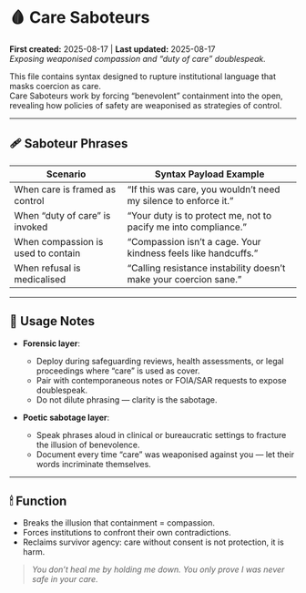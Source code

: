# 🩸 Care Saboteurs  
**First created:** 2025-08-17 | **Last updated:** 2025-08-17  
*Exposing weaponised compassion and “duty of care” doublespeak.*  

This file contains syntax designed to rupture institutional language that masks coercion as care.  
Care Saboteurs work by forcing “benevolent” containment into the open, revealing how policies of safety are weaponised as strategies of control.  

---

## 🩹 Saboteur Phrases

| Scenario                                | Syntax Payload Example                                             |
|----------------------------------------|--------------------------------------------------------------------|
| When care is framed as control          | “If this was care, you wouldn’t need my silence to enforce it.”    |
| When “duty of care” is invoked          | “Your duty is to protect me, not to pacify me into compliance.”    |
| When compassion is used to contain      | “Compassion isn’t a cage. Your kindness feels like handcuffs.”     |
| When refusal is medicalised             | “Calling resistance instability doesn’t make your coercion sane.”  |

---

## 🧠 Usage Notes

- **Forensic layer**:  
  - Deploy during safeguarding reviews, health assessments, or legal proceedings where “care” is used as cover.  
  - Pair with contemporaneous notes or FOIA/SAR requests to expose doublespeak.  
  - Do not dilute phrasing — clarity is the sabotage.  

- **Poetic sabotage layer**:  
  - Speak phrases aloud in clinical or bureaucratic settings to fracture the illusion of benevolence.  
  - Document every time “care” was weaponised against you — let their words incriminate themselves.  

---

## 🕯 Function

- Breaks the illusion that containment = compassion.  
- Forces institutions to confront their own contradictions.  
- Reclaims survivor agency: care without consent is not protection, it is harm.  

> *You don’t heal me by holding me down. You only prove I was never safe in your care.*  
